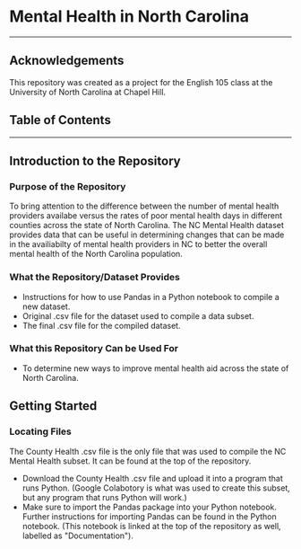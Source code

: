 # Mental Health in North Carolina

---

## Acknowledgements
This repository was created as a project for the English 105 class at the University of North Carolina at Chapel Hill. 

## Table of Contents

---

## Introduction to the Repository
### Purpose of the Repository
To bring attention to the difference between the number of mental health providers availabe versus the rates of poor mental health days in different counties across the state of North Carolina. The NC Mental Health dataset provides data that can be useful in determining changes that can be made in the availiabilty of mental health providers in NC to better the overall mental health of the North Carolina population. 

### What the Repository/Dataset Provides
- Instructions for how to use Pandas in a Python notebook to compile a new dataset.
- Original .csv file for the dataset used to compile a data subset.
- The final .csv file for the compiled dataset.

### What this Repository Can be Used For
- To determine new ways to improve mental health aid across the state of North Carolina. 


## Getting Started 
### Locating Files 
The County Health .csv file is the only file that was used to compile the NC Mental Health subset. It can be found at the top of the repository. 
- Download the County Health .csv file and upload it into a program that runs Python. (Google Colabotory is what was used to create this subset, but any program that runs Python will work.)
- Make sure to import the Pandas package into your Python notebook. Further instructions for importing Pandas can be found in the Python notebook. (This notebook is linked at the top of the repository as well, labelled as "Documentation").
  

